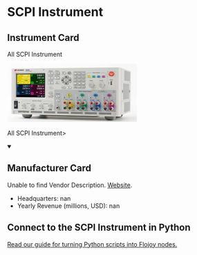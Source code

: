 
# SCPI Instrument

## Instrument Card

<div className="flex">

<div>

All SCPI Instrument

</div>

![](./SCPI-Instrument.jpg)

</div>

All SCPI Instrument>

<details open>
<summary><h2>Manufacturer Card</h2></summary>

Unable to find Vendor Description. <a href="https://en.wikipedia.org/wiki/Standard_Commands_for_Programmable_Instruments">Website</a>.

<ul>
  <li>Headquarters: nan</li>
  <li>Yearly Revenue (millions, USD): nan</li>
</ul>
</details>

## Connect to the SCPI Instrument in Python

[Read our guide for turning Python scripts into Flojoy nodes.](https://docs.flojoy.ai/custom-nodes/creating-custom-node/)



